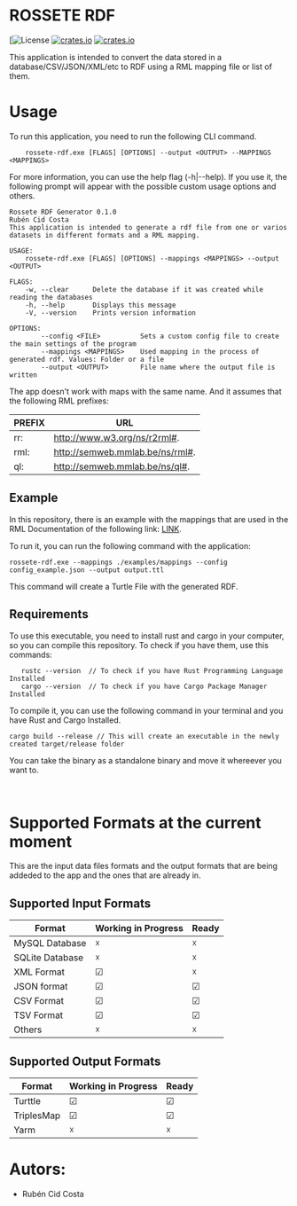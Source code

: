 # ROSSETE RDF
[![License](http://img.shields.io/badge/license-mit-blue.svg?style=flat-square)
[![crates.io](https://img.shields.io/crates/v/rossete-rdf.svg)](https://crates.io/crates/rossete-rdf)
[![crates.io](https://img.shields.io/crates/d/rossete-rdf.svg)](https://crates.io/crates/rossete-rdf)

This application is intended to convert the data stored in a database/CSV/JSON/XML/etc to RDF using a RML mapping file or list of them.
<br>

# Usage

To run this application, you need to run the following CLI command.
```
    rossete-rdf.exe [FLAGS] [OPTIONS] --output <OUTPUT> --MAPPINGS <MAPPINGS>
```

For more information, you can use the help flag (-h|--help). If you use it,
the following prompt will appear with the possible custom usage options and others.
```
Rossete RDF Generator 0.1.0
Rubén Cid Costa
This application is intended to generate a rdf file from one or varios datasets in different formats and a RML mapping.

USAGE:
    rossete-rdf.exe [FLAGS] [OPTIONS] --mappings <MAPPINGS> --output <OUTPUT>

FLAGS:
    -w, --clear      Delete the database if it was created while reading the databases
    -h, --help       Displays this message
    -V, --version    Prints version information

OPTIONS:
        --config <FILE>          Sets a custom config file to create the main settings of the program
        --mappings <MAPPINGS>    Used mapping in the process of generated rdf. Values: Folder or a file
        --output <OUTPUT>        File name where the output file is written
```

The app doesn't work with maps with the same name. And it assumes that the following RML prefixes:

| PREFIX     | URL                               |
|------------|-----------------------------------|
| rr:        | <http://www.w3.org/ns/r2rml#>.    |
| rml:       | <http://semweb.mmlab.be/ns/rml#>. |
| ql:        | <http://semweb.mmlab.be/ns/ql#>.  |


## Example

In this repository, there is an example with the mappings that are used in the RML Documentation of the following link: [LINK](https://rml.io/specs/rml/).

To run it, you can run the following command with the application:

```
rossete-rdf.exe --mappings ./examples/mappings --config config_example.json --output output.ttl
```

This command will create a Turtle File with the generated RDF.

## Requirements
To use this executable, you need to install rust and cargo in your computer, so you can compile this repository.
To check if you have them, use this commands:
```
   rustc --version  // To check if you have Rust Programming Language Installed
   cargo --version  // To check if you have Cargo Package Manager Installed
```

To compile it, you can use the following command in  your terminal and you have Rust and Cargo Installed. 

```
cargo build --release // This will create an executable in the newly created target/release folder
```
You can take the binary as a standalone binary and move it whereever you want to.

<br>

# Supported Formats at the current moment
This are the input data files formats and the  output formats that are being addeded to the app and the ones
that are already in.

## Supported Input Formats

| Format           | Working in Progress  | Ready     |
|------------------|----------------------|-----------|
| MySQL Database   |  &#x2613;            |  &#x2613; |    
| SQLite Database  |  &#x2613;            |  &#x2613; |    
| XML Format       |  &#x2611;            |  &#x2613; |
| JSON format      |  &#x2611;            |  &#x2611; |
| CSV Format       |  &#x2611;            |  &#x2611; |
| TSV Format       |  &#x2611;            |  &#x2611; |
| Others           |  &#x2613;            |  &#x2613; |

## Supported Output Formats

| Format           | Working in Progress  | Ready     |
|------------------|----------------------|-----------|
| Turttle          |  &#x2611;            |  &#x2611; |    
| TriplesMap       |  &#x2611;            |  &#x2611; |    
| Yarm             |  &#x2613;            |  &#x2613; |

# Autors:

- Rubén Cid Costa
